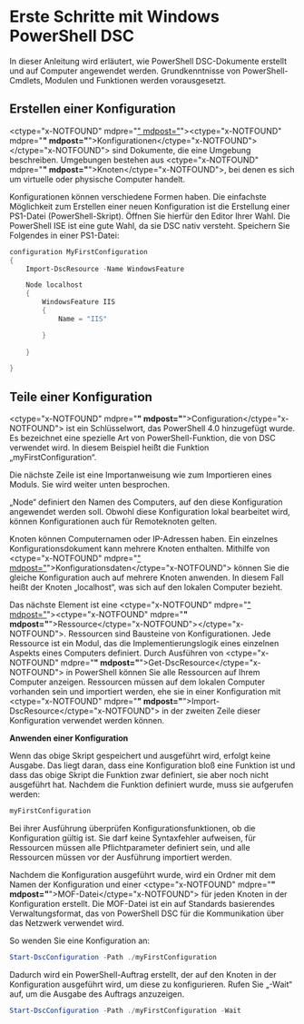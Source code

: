 # Erste Schritte mit Windows PowerShell DSC #

In dieser Anleitung wird erläutert, wie PowerShell DSC-Dokumente erstellt und auf Computer angewendet werden. Grundkenntnisse von PowerShell-Cmdlets, Modulen und Funktionen werden vorausgesetzt. 


## Erstellen einer Konfiguration ##

<ctype="x-NOTFOUND" mdpre="[" mdpost="](https://msdn.microsoft.com/en-us/powershell/dsc/configurations)"><ctype="x-NOTFOUND" mdpre="**" mdpost="**">Konfigurationen</ctype="x-NOTFOUND"></ctype="x-NOTFOUND"> sind Dokumente, die eine Umgebung beschreiben. Umgebungen bestehen aus <ctype="x-NOTFOUND" mdpre="**" mdpost="**">Knoten</ctype="x-NOTFOUND">, bei denen es sich um virtuelle oder physische Computer handelt. 

Konfigurationen können verschiedene Formen haben. Die einfachste Möglichkeit zum Erstellen einer neuen Konfiguration ist die Erstellung einer PS1-Datei (PowerShell-Skript). Öffnen Sie hierfür den Editor Ihrer Wahl. Die PowerShell ISE ist eine gute Wahl, da sie DSC nativ versteht. Speichern Sie Folgendes in einer PS1-Datei:

```powershell
configuration MyFirstConfiguration
{
    Import-DscResource -Name WindowsFeature

    Node localhost
    {
        WindowsFeature IIS
        {
            Name = "IIS"

        }
        
    }

}
```
## Teile einer Konfiguration ##
<ctype="x-NOTFOUND" mdpre="**" mdpost="**">Configuration</ctype="x-NOTFOUND"> ist ein Schlüsselwort, das PowerShell 4.0 hinzugefügt wurde. Es bezeichnet eine spezielle Art von PowerShell-Funktion, die von DSC verwendet wird. In diesem Beispiel heißt die Funktion „myFirstConfiguration“. 

Die nächste Zeile ist eine Importanweisung wie zum Importieren eines Moduls. Sie wird weiter unten besprochen.

„Node“ definiert den Namen des Computers, auf den diese Konfiguration angewendet werden soll. Obwohl diese Konfiguration lokal bearbeitet wird, können Konfigurationen auch für Remoteknoten gelten. 

Knoten können Computernamen oder IP-Adressen haben. Ein einzelnes Konfigurationsdokument kann mehrere Knoten enthalten. Mithilfe von <ctype="x-NOTFOUND" mdpre="[" mdpost="](https://msdn.microsoft.com/en-us/powershell/dsc/configdata)">Konfigurationsdaten</ctype="x-NOTFOUND"> können Sie die gleiche Konfiguration auch auf mehrere Knoten anwenden. In diesem Fall heißt der Knoten „localhost“, was sich auf den lokalen Computer bezieht. 

Das nächste Element ist eine <ctype="x-NOTFOUND" mdpre="[" mdpost="](https://msdn.microsoft.com/en-us/powershell/dsc/resources)"><ctype="x-NOTFOUND" mdpre="**" mdpost="**">Ressource</ctype="x-NOTFOUND"></ctype="x-NOTFOUND">. Ressourcen sind Bausteine von Konfigurationen. Jede Ressource ist ein Modul, das die Implementierungslogik eines einzelnen Aspekts eines Computers definiert. Durch Ausführen von <ctype="x-NOTFOUND" mdpre="**" mdpost="**">Get-DscResource</ctype="x-NOTFOUND"> in PowerShell können Sie alle Ressourcen auf Ihrem Computer anzeigen. Ressourcen müssen auf dem lokalen Computer vorhanden sein und importiert werden, ehe sie in einer Konfiguration mit <ctype="x-NOTFOUND" mdpre="**" mdpost="**">Import-DscResource</ctype="x-NOTFOUND"> in der zweiten Zeile dieser Konfiguration verwendet werden können. 

**Anwenden einer Konfiguration**

Wenn das obige Skript gespeichert und ausgeführt wird, erfolgt keine Ausgabe. Das liegt daran, dass eine Konfiguration bloß eine Funktion ist und dass das obige Skript die Funktion zwar definiert, sie aber noch nicht ausgeführt hat. Nachdem die Funktion definiert wurde, muss sie aufgerufen werden:
```powershell
myFirstConfiguration
```

Bei ihrer Ausführung überprüfen Konfigurationsfunktionen, ob die Konfiguration gültig ist. Sie darf keine Syntaxfehler aufweisen, für Ressourcen müssen alle Pflichtparameter definiert sein, und alle Ressourcen müssen vor der Ausführung importiert werden.

Nachdem die Konfiguration ausgeführt wurde, wird ein Ordner mit dem Namen der Konfiguration und einer <ctype="x-NOTFOUND" mdpre="**" mdpost="**">MOF-Datei</ctype="x-NOTFOUND"> für jeden Knoten in der Konfiguration erstellt. Die MOF-Datei ist ein auf Standards basierendes Verwaltungsformat, das von PowerShell DSC für die Kommunikation über das Netzwerk verwendet wird.

So wenden Sie eine Konfiguration an:
```powershell
Start-DscConfiguration -Path ./myFirstConfiguration
```
Dadurch wird ein PowerShell-Auftrag erstellt, der auf den Knoten in der Konfiguration ausgeführt wird, um diese zu konfigurieren. Rufen Sie „-Wait“ auf, um die Ausgabe des Auftrags anzuzeigen. 
```powershell
Start-DscConfiguration -Path ./myFirstConfiguration -Wait
```

<!--HONumber=Mar16_HO1-->
